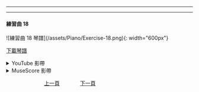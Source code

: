 ﻿---

---
<h4>練習曲 18</h4> 
![練習曲 18 琴譜](/assets/Piano/Exercise-18.png){: width="600px"}

<a href="/assets/Piano/Exercise-18.pdf" target="_blank">下載琴譜</a>


<details>
  <summary>YouTube 影帶</summary>
<ol>
<iframe width="560" height="315" src="https://www.youtube.com/embed/-DGM8RVxUBI" title="練習曲 5" frameborder="0" allow="accelerometer; autoplay; clipboard-write; encrypted-media; gyroscope; picture-in-picture; web-share" allowfullscreen></iframe>

</ol>
</details>

<details>
  <summary>MuseScore 影帶</summary>
<ol>
<a href="https://musescore.com/user/65457238/scores/11042050?share=copy_link" target="_blank">Click</a>

<iframe width="100%" height="394" src="https://musescore.com/user/65457238/scores/11042050/embed" frameborder="0" allowfullscreen allow="autoplay; fullscreen"></iframe><span><a href="https://musescore.com/user/65457238/scores/11042050/s/YxAaEY" target="_blank">Exercise-18</a> by <a href="https://musescore.com/user/65457238">wenrongwu</a></span>
</ol>
</details>


&nbsp;&nbsp;&nbsp;&nbsp;&nbsp;&nbsp;&nbsp;&nbsp;&nbsp;&nbsp;&nbsp;&nbsp;
&nbsp;&nbsp;&nbsp;&nbsp;&nbsp;&nbsp;&nbsp;&nbsp;&nbsp;&nbsp;&nbsp;&nbsp;
[上一頁](Practice17)
&nbsp;&nbsp;&nbsp;&nbsp;&nbsp;&nbsp;&nbsp;&nbsp;&nbsp;&nbsp;&nbsp;&nbsp;
[下一頁](Chords)






